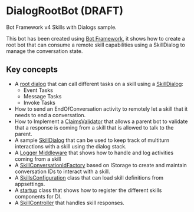 ﻿# DialogRootBot (**DRAFT**)

Bot Framework v4 Skills with Dialogs sample.

This bot has been created using [Bot Framework](https://dev.botframework.com), it shows how to create a root bot that 
can consume a remote skill capabilities using a SkillDialog to manage the conversation state.

## Key concepts

- A [root dialog](Dialogs/MainDialog.cs) that can call different tasks on a skill using a [SkillDialog](Dialogs/SkillDialog.cs):
    - Event Tasks
    - Message Tasks
    - Invoke Tasks
- How to send an EndOfConversation activity to remotely let a skill that it needs to end a conversation.
- How to Implement a [ClaimsValidator](Authentication/AllowedCallersClaimsValidator.cs) that allows a parent bot to validate that a response is coming from a skill that is allowed to talk to the parent.
- A sample [SkillDialog](Dialogs/SkillDialog.cs) that can be used to keep track of multiturn interactions with a skill using the dialog stack.
- A [Logger Middleware](Middleware/LoggerMiddleware.cs) that shows how to handle and log activities coming from a skill
- A [SkillConversationIdFactory](SkillConversationIdFactory.cs) based on IStorage to create and maintain conversation IDs to interact with a skill.
- A [SkillsConfiguration](SkillsConfiguration.cs) class that can load skill definitions from appsettings.
- A [startup](Startup.cs) class that shows how to register the different skills components for DI.
- A [SkillController](Controllers/SkillController.cs) that handles skill responses.
